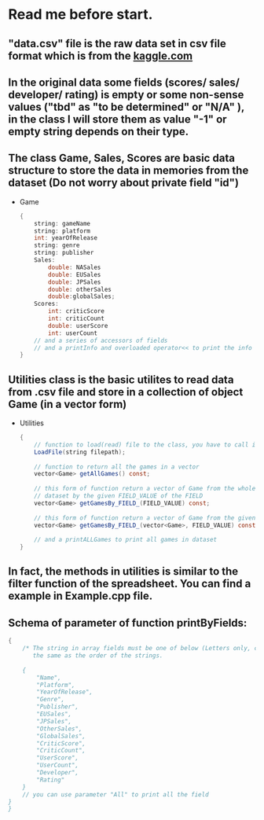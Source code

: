 #  Read me before start.

## "data.csv" file is the raw data set in csv file format which is from the [kaggle.com](https://www.kaggle.com/rush4ratio/video-game-sales-with-ratings)

## In the original data some fields (scores/ sales/ developer/ rating) is empty or some non-sense values ("tbd" as "to be determined" or "N/A" ), in the class I will store them as  value "-1" or empty string depends on their type. 

## The class **Game**, **Sales**, **Scores** are basic data structure to store the data in memories from the dataset (Do not worry about private field "id")
- Game
    ```Java
    {
        string: gameName
        string: platform
        int: yearOfRelease
        string: genre
        string: publisher
        Sales:
            double: NASales
            double: EUSales
            double: JPSales
            double: otherSales
            double:globalSales;
        Scores:
            int: criticScore
            int: criticCount
            double: userScore
            int: userCount
        // and a series of accessors of fields
        // and a printInfo and overloaded operator<< to print the info 
    }
   ```


## Utilities class is the basic utilites to read data from .csv file and store in a collection of object **Game** (in a vector form)
- Utilities
    ```Java
    {
        // function to load(read) file to the class, you have to call it explicitly to load the file by the given filepath
        LoadFile(string filepath);
        
        // function to return all the games in a vector
        vector<Game> getAllGames() const;
        
        // this form of function return a vector of Game from the whole
        // dataset by the given FIELD_VALUE of the FIELD
        vector<Game> getGamesBy_FIELD_(FIELD_VALUE) const;
        
        // this form of function return a vector of Game from the given collection (vector) of Game by the given FIELD_VALUE of FIELD
        vector<Game> getGamesBy_FIELD_(vector<Game>, FIELD_VALUE) const;
        
        // and a printALLGames to print all games in dataset 
    }
   ``` 
## In fact, the methods in utilities is similar to the filter function of the spreadsheet. You can find a example in  Example.cpp file.

## Schema of parameter of function printByFields:
```Java
{
    /* The string in array fields must be one of below (Letters only, case               in-sensitive). In addtion, the order of field to be printed would be 
       the same as the order of the strings.
    
    {
        "Name",
        "Platform",
        "YearOfRelease",
        "Genre",
        "Publisher", 
        "EUSales",
        "JPSales",
        "OtherSales",
        "GlobalSales",
        "CriticScore",
        "CriticCount",
        "UserScore",
        "UserCount",
        "Developer",
        "Rating"
    }
    // you can use parameter "All" to print all the field
}
}
```
